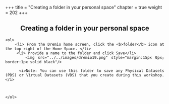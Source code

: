 +++
title = "Creating a folder in your personal space"
chapter = true
weight = 202
+++

<div style="text-align: justify">
    <center><h2>Creating a folder in your personal space</h2></center>
  

    <ol>
        <li> From the Dremio home screen, click the <b>folder</b> icon at the top right of the Home Space. </li>
         <li> Provide a name to the folder and click Save</li>
          <img src="../../images/dremio19.png" style="margin:15px 0px; border:1px solid black"/>
         
         <i>Note: You can use this folder to save any Physical Datasets (PDS) or Virtual Datasets (VDS) that you create during this workshop.</i>

    
        
    </ol>
</div>
